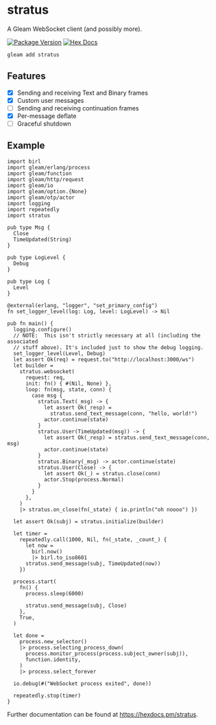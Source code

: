 # stratus

A Gleam WebSocket client (and possibly more).

[![Package Version](https://img.shields.io/hexpm/v/stratus)](https://hex.pm/packages/stratus)
[![Hex Docs](https://img.shields.io/badge/hex-docs-ffaff3)](https://hexdocs.pm/stratus/)

```sh
gleam add stratus
```

## Features
- [x] Sending and receiving Text and Binary frames
- [x] Custom user messages
- [ ] Sending and receiving continuation frames
- [x] Per-message deflate
- [ ] Graceful shutdown

## Example

```gleam
import birl
import gleam/erlang/process
import gleam/function
import gleam/http/request
import gleam/io
import gleam/option.{None}
import gleam/otp/actor
import logging
import repeatedly
import stratus

pub type Msg {
  Close
  TimeUpdated(String)
}

pub type LogLevel {
  Debug
}

pub type Log {
  Level
}

@external(erlang, "logger", "set_primary_config")
fn set_logger_level(log: Log, level: LogLevel) -> Nil

pub fn main() {
  logging.configure()
  // NOTE:  This isn't strictly necessary at all (including the associated
  // stuff above). It's included just to show the debug logging.
  set_logger_level(Level, Debug)
  let assert Ok(req) = request.to("http://localhost:3000/ws")
  let builder =
    stratus.websocket(
      request: req,
      init: fn() { #(Nil, None) },
      loop: fn(msg, state, conn) {
        case msg {
          stratus.Text(_msg) -> {
            let assert Ok(_resp) =
              stratus.send_text_message(conn, "hello, world!")
            actor.continue(state)
          }
          stratus.User(TimeUpdated(msg)) -> {
            let assert Ok(_resp) = stratus.send_text_message(conn, msg)
            actor.continue(state)
          }
          stratus.Binary(_msg) -> actor.continue(state)
          stratus.User(Close) -> {
            let assert Ok(_) = stratus.close(conn)
            actor.Stop(process.Normal)
          }
        }
      },
    )
    |> stratus.on_close(fn(_state) { io.println("oh noooo") })

  let assert Ok(subj) = stratus.initialize(builder)

  let timer =
    repeatedly.call(1000, Nil, fn(_state, _count_) {
      let now =
        birl.now()
        |> birl.to_iso8601
      stratus.send_message(subj, TimeUpdated(now))
    })

  process.start(
    fn() {
      process.sleep(6000)

      stratus.send_message(subj, Close)
    },
    True,
  )

  let done =
    process.new_selector()
    |> process.selecting_process_down(
      process.monitor_process(process.subject_owner(subj)),
      function.identity,
    )
    |> process.select_forever

  io.debug(#("WebSocket process exited", done))

  repeatedly.stop(timer)
}
```

Further documentation can be found at <https://hexdocs.pm/stratus>.
